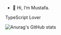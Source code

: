 - 👋 Hi, I’m Mustafa.

TypeScript Lover

![Anurag's GitHub stats](https://github-readme-stats.vercel.app/api?username=maadey&theme=dark&show_icons=true)
